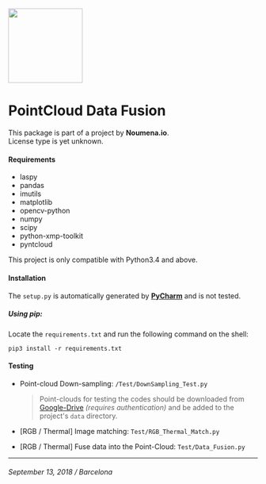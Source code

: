 [<img src="https://noumena.io/wp-content/uploads/2017/01/170113_N_BW-01.png" height="150"/>](https://noumena.io/ "noumena.io website")
===
# PointCloud Data Fusion

This package is part of a project by __Noumena.io__.  
License type is yet unknown.

#### Requirements
- laspy
- pandas
- imutils
- matplotlib
- opencv-python
- numpy
- scipy
- python-xmp-toolkit
- pyntcloud

This project is only compatible with Python3.4 and above.

#### Installation
The `setup.py` is automatically generated by 
[__PyCharm__](https://www.jetbrains.com/pycharm/?fromMenu)
and is not tested.  


##### Using pip:
Locate the `requirements.txt` and run the following command on the shell:
```commandline
pip3 install -r requirements.txt
```

#### Testing
- Point-cloud Down-sampling:
  `/Test/DownSampling_Test.py`
  >Point-clouds for testing the codes should be downloaded from 
  [Google-Drive](https://drive.google.com/drive/u/1/folders/1mB3a3tAloiscbtS5fNLrv8phCQs2WYRP)
  _(requires authentication)_ and be added to the project's `data` directory.

- [RGB / Thermal] Image matching: `Test/RGB_Thermal_Match.py`

- [RGB / Thermal] Fuse data into the Point-Cloud: `Test/Data_Fusion.py`

___
###### September 13, 2018 / Barcelona
